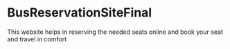 # BusReservationSiteFinal
This website helps in reserving the needed seats online and book your seat and travel in comfort
